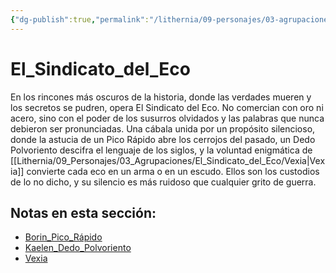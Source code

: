 ```yaml
---
{"dg-publish":true,"permalink":"/lithernia/09-personajes/03-agrupaciones/el-sindicato-del-eco/home/"}
---
```


# El_Sindicato_del_Eco

En los rincones más oscuros de la historia, donde las verdades mueren y los secretos se pudren, opera El Sindicato del Eco. No comercian con oro ni acero, sino con el poder de los susurros olvidados y las palabras que nunca debieron ser pronunciadas. Una cábala unida por un propósito silencioso, donde la astucia de un Pico Rápido abre los cerrojos del pasado, un Dedo Polvoriento descifra el lenguaje de los siglos, y la voluntad enigmática de [[Lithernia/09_Personajes/03_Agrupaciones/El_Sindicato_del_Eco/Vexia\|Vexia]] convierte cada eco en un arma o en un escudo. Ellos son los custodios de lo no dicho, y su silencio es más ruidoso que cualquier grito de guerra.

## Notas en esta sección:
- [Borin_Pico_Rápido](./Borin_Pico_Rápido.md)
- [Kaelen_Dedo_Polvoriento](./Kaelen_Dedo_Polvoriento.md)
- [Vexia](./Vexia.md)


